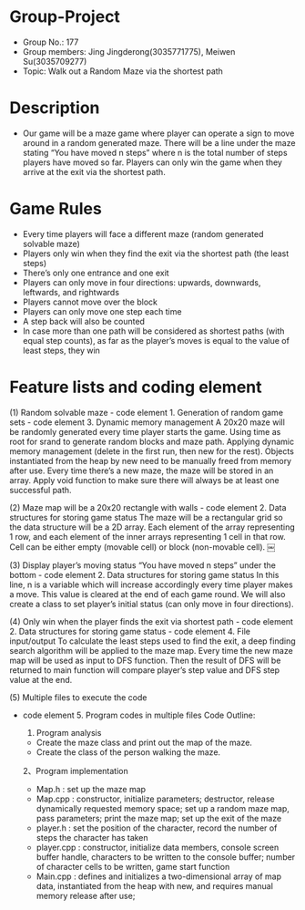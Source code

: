 # Group-Project

- Group No.: 177
- Group members: Jing Jingderong(3035771775), Meiwen Su(3035709277)
- Topic: Walk out a Random Maze via the shortest path


# Description
- Our game will be a maze game where player can operate a sign to move around in a random generated maze. There will be a line under the maze stating “You have moved n steps” where n is the total number of steps players have moved so far. Players can only win the game when they arrive at the exit via the shortest path.

# Game Rules
- Every time players will face a different maze (random generated solvable maze)
- Players only win when they find the exit via the shortest path (the least steps)
- There’s only one entrance and one exit
- Players can only move in four directions: upwards, downwards, leftwards, and rightwards
- Players cannot move over the block
- Players can only move one step each time
- A step back will also be counted
- In case more than one path will be considered as shortest paths (with equal step counts), as far as the player’s moves is equal to the value of least steps, they win

# Feature lists and coding element
(1)
Random solvable maze
    - code element 1. Generation of random game sets
    - code element 3. Dynamic memory management
A 20x20 maze will be randomly generated every time player starts the game. Using time as root for srand to generate random blocks and maze path. Applying dynamic memory management (delete in the first run, then new for the rest). Objects instantiated from the heap by new need to be manually freed from memory after use. Every time there’s a new maze, the maze will be stored in an array. Apply void function to make sure there will always be at least one successful path.


(2)
Maze map will be a 20x20 rectangle with walls
    - code element 2. Data structures for storing game status
The maze will be a rectangular grid so the data structure will be a 2D array. Each element of the array representing 1 row, and each element of the inner arrays representing 1 cell in that row. Cell can be either empty (movable cell) or block (non-movable cell). 
			￼

(3)
Display player’s moving status “You have moved n steps” under the bottom
    - code element 2. Data structures for storing game status
In this line, n is a variable which will increase accordingly every time player makes a move. This value is cleared at the end of each game round. We will also create a class to set player’s initial status (can only move in four directions).

(4)
Only win when the player finds the exit via shortest path
    - code element 2. Data structures for storing game status
    - code element 4. File input/output
To calculate the least steps used to find the exit, a deep finding search algorithm will be applied to the maze map. Every time the new maze map will be used as input to DFS function. Then the result of DFS will be returned to main function will compare player’s step value and DFS step value at the end.

(5)
Multiple files to execute the code
- code element 5. Program codes in multiple files
Code Outline:
  1. Program analysis
    - Create the maze class and print out the map of the maze.
    - Create the class of the person walking the maze.

  2、Program implementation
    - Map.h : set up the maze map
    - Map.cpp : constructor, initialize parameters; destructor, release dynamically requested memory space; set up a random maze map, pass parameters; print the      maze map; set up the exit of the maze
    - player.h : set the position of the character, record the number of steps the character has taken
    - player.cpp : constructor, initialize data members, console screen buffer handle, characters to be written to the console buffer; number of character cells to be written, game start function
    - Main.cpp : defines and initializes a two-dimensional array of map data, instantiated from the heap with new, and requires manual memory release after use; 














